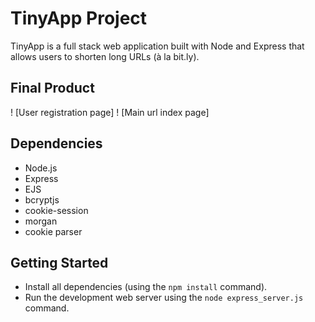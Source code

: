 # TinyApp Project

TinyApp is a full stack web application built with Node and Express that allows users to shorten long URLs (à la bit.ly).

## Final Product

! [User registration page] 
! [Main url index page] 

## Dependencies

- Node.js
- Express
- EJS
- bcryptjs
- cookie-session
- morgan
- cookie parser

## Getting Started

- Install all dependencies (using the `npm install` command).
- Run the development web server using the `node express_server.js` command.

